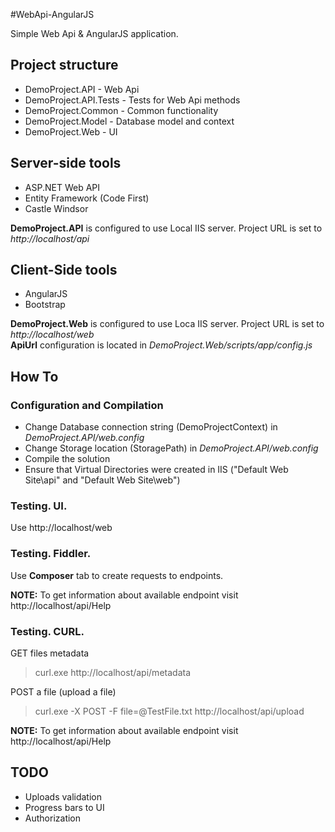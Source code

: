 #WebApi-AngularJS

Simple Web Api & AngularJS application.



## Project structure

- DemoProject.API - Web Api
- DemoProject.API.Tests - Tests for Web Api methods
- DemoProject.Common - Common functionality
- DemoProject.Model - Database model and context
- DemoProject.Web - UI



## Server-side tools

- ASP.NET Web API
- Entity Framework (Code First)
- Castle Windsor

__DemoProject.API__ is configured to use Local IIS server. Project URL is set to _http://localhost/api_



## Client-Side tools

- AngularJS
- Bootstrap

__DemoProject.Web__ is configured to use Loca IIS server. Project URL is set to _http://localhost/web_  
__ApiUrl__ configuration is located in _DemoProject.Web/scripts/app/config.js_



## How To



### Configuration and Compilation

- Change Database connection string (DemoProjectContext) in _DemoProject.API/web.config_
- Change Storage location (StoragePath) in _DemoProject.API/web.config_
- Compile the solution
- Ensure that Virtual Directories were created in IIS ("Default Web Site\api" and "Default Web Site\web")



### Testing. UI.

Use http://localhost/web



### Testing. Fiddler.

Use __Composer__ tab to create requests to endpoints.  

__NOTE:__ To get information about available endpoint visit http://localhost/api/Help



### Testing. CURL.

GET files metadata

>curl.exe http://localhost/api/metadata

POST a file (upload a file)

>curl.exe -X POST -F file=@TestFile.txt http://localhost/api/upload

__NOTE:__ To get information about available endpoint visit http://localhost/api/Help



## TODO

- Uploads validation
- Progress bars to UI
- Authorization
